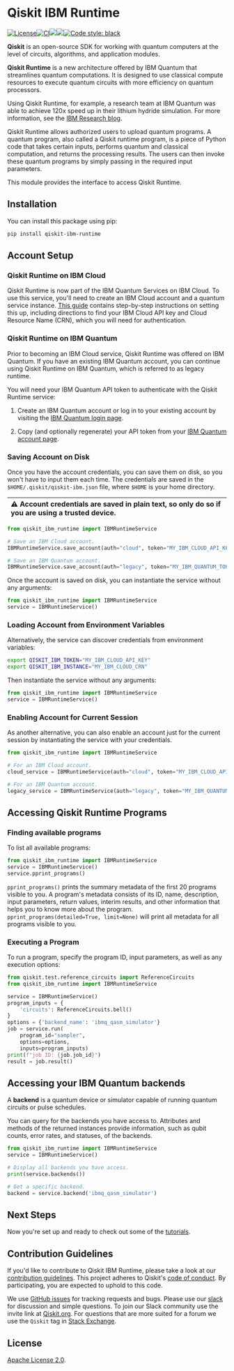 # Qiskit IBM Runtime
[![License](https://img.shields.io/github/license/Qiskit/qiskit-ibm-runtime.svg?style=popout-square)](https://opensource.org/licenses/Apache-2.0)[![CI](https://github.com/Qiskit/qiskit-ibm-runtime/actions/workflows/ci.yml/badge.svg)](https://github.com/Qiskit/qiskit-ibm-runtime/actions/workflows/ci.yml)[![](https://img.shields.io/github/release/Qiskit/qiskit-ibm-runtime.svg?style=popout-square)](https://github.com/Qiskit/qiskit-ibm-runtime/releases)[![](https://img.shields.io/pypi/dm/qiskit-ibm-runtime.svg?style=popout-square)](https://pypi.org/project/qiskit-ibm-runtime/)[![Code style: black](https://img.shields.io/badge/code%20style-black-000000.svg)](https://github.com/psf/black)


**Qiskit** is an open-source SDK for working with quantum computers at the level of circuits, algorithms, and application modules.

**Qiskit Runtime** is a new architecture offered by IBM Quantum that streamlines quantum computations.
It is designed to use classical compute resources to execute quantum circuits with more efficiency on quantum processors.

Using Qiskit Runtime, for example, a research team at IBM Quantum was able to achieve 120x speed 
up in their lithium hydride simulation. For more information, see the 
[IBM Research blog](https://research.ibm.com/blog/120x-quantum-speedup).

Qiskit Runtime allows authorized users to upload quantum programs. A quantum program, also called a 
Qiskit runtime program, is a piece of Python code that takes certain inputs, performs
quantum and classical computation, and returns the processing results. The users can then 
invoke these quantum programs by simply passing in the required input parameters.

This module provides the interface to access Qiskit Runtime.

## Installation

You can install this package using pip:

```bash
pip install qiskit-ibm-runtime
```

## Account Setup 

### Qiskit Runtime on IBM Cloud

Qiskit Runtime is now part of the IBM Quantum Services on IBM Cloud. To use this service, you'll 
need to create an IBM Cloud account and a quantum service instance. 
[This guide](https://cloud.ibm.com/docs/quantum-computing?topic=quantum-computing-gettingstarted) 
contains step-by-step instructions on setting this up, including directions to find your 
IBM Cloud API key and Cloud Resource Name (CRN), which you will need for authentication.

### Qiskit Runtime on IBM Quantum

Prior to becoming an IBM Cloud service, Qiskit Runtime was offered on IBM Quantum. If you have an 
existing IBM Quantum account, you can continue using Qiskit Runtime on IBM Quantum, which is referred to as legacy runtime.

You will need your IBM Quantum API token to authenticate with the Qiskit Runtime service:

1. Create an IBM Quantum account or log in to your existing account by visiting the [IBM Quantum login page].

1. Copy (and optionally regenerate) your API token from your
   [IBM Quantum account page].
   
### Saving Account on Disk   

Once you have the account credentials, you can save them on disk, so you won't have to input
them each time. The credentials are saved in the `$HOME/.qiskit/qiskit-ibm.json` file, where `$HOME` is your home directory.

| :warning: Account credentials are saved in plain text, so only do so if you are using a trusted device. |
|:---------------------------|

 ```python
from qiskit_ibm_runtime import IBMRuntimeService

# Save an IBM Cloud account.    
IBMRuntimeService.save_account(auth="cloud", token="MY_IBM_CLOUD_API_KEY", instance="MY_IBM_CLOUD_CRN")

# Save an IBM Quantum account.
IBMRuntimeService.save_account(auth="legacy", token="MY_IBM_QUANTUM_TOKEN")
```

Once the account is saved on disk, you can instantiate the service without any arguments:

```python
from qiskit_ibm_runtime import IBMRuntimeService
service = IBMRuntimeService()
```

### Loading Account from Environment Variables

Alternatively, the service can discover credentials from environment variables:
```bash
export QISKIT_IBM_TOKEN="MY_IBM_CLOUD_API_KEY"
export QISKIT_IBM_INSTANCE="MY_IBM_CLOUD_CRN"
```

Then instantiate the service without any arguments:
```python
from qiskit_ibm_runtime import IBMRuntimeService
service = IBMRuntimeService()
```

### Enabling Account for Current Session

As another alternative, you can also enable an account just for the current session by instantiating the 
service with your credentials.

```python
from qiskit_ibm_runtime import IBMRuntimeService

# For an IBM Cloud account.
cloud_service = IBMRuntimeService(auth="cloud", token="MY_IBM_CLOUD_API_KEY", instance="MY_IBM_CLOUD_CRN")

# For an IBM Quantum account.
legacy_service = IBMRuntimeService(auth="legacy", token="MY_IBM_QUANTUM_TOKEN")
```

## Accessing Qiskit Runtime Programs

### Finding available programs

To list all available programs:

```python
from qiskit_ibm_runtime import IBMRuntimeService
service = IBMRuntimeService()
service.pprint_programs()
```

`pprint_programs()` prints the summary metadata of the first 20 programs visible to you. A program's metadata 
consists of its ID, name, description, input parameters, return values, interim results, and 
other information that helps you to know more about the program. `pprint_programs(detailed=True, limit=None)`
will print all metadata for all programs visible to you. 

### Executing a Program

To run a program, specify the program ID, input parameters, as well as any execution options:

```python
from qiskit.test.reference_circuits import ReferenceCircuits
from qiskit_ibm_runtime import IBMRuntimeService

service = IBMRuntimeService()
program_inputs = {
    'circuits': ReferenceCircuits.bell()
}
options = {'backend_name': 'ibmq_qasm_simulator'}
job = service.run(
    program_id="sampler",
    options=options,
    inputs=program_inputs)
print(f"job ID: {job.job_id}")
result = job.result()
```

## Accessing your IBM Quantum backends

A **backend** is a quantum device or simulator capable of running quantum circuits or pulse schedules.

You can query for the backends you have access to. Attributes and methods of the returned instances 
provide information, such as qubit counts, error rates, and statuses, of the backends. 

```python
from qiskit_ibm_runtime import IBMRuntimeService
service = IBMRuntimeService()

# Display all backends you have access.
print(service.backends())

# Get a specific backend.
backend = service.backend('ibmq_qasm_simulator')
```

## Next Steps

Now you're set up and ready to check out some of the [tutorials].

## Contribution Guidelines

If you'd like to contribute to Qiskit IBM Runtime, please take a look at our
[contribution guidelines]. This project adheres to Qiskit's [code of conduct].
By participating, you are expected to uphold to this code.

We use [GitHub issues] for tracking requests and bugs. Please use our [slack]
for discussion and simple questions. To join our Slack community use the
invite link at [Qiskit.org]. For questions that are more suited for a forum we
use the `Qiskit` tag in [Stack Exchange].

## License

[Apache License 2.0].


[IBM Quantum]: https://www.ibm.com/quantum-computing/
[IBM Quantum login page]:  https://quantum-computing.ibm.com/login
[IBM Quantum account page]: https://quantum-computing.ibm.com/account
[contribution guidelines]: https://github.com/Qiskit/qiskit-ibm-runtime/blob/main/CONTRIBUTING.md
[code of conduct]: https://github.com/Qiskit/qiskit-ibm-runtime/blob/main/CODE_OF_CONDUCT.md
[GitHub issues]: https://github.com/Qiskit/qiskit-ibm-runtime/issues
[slack]: https://qiskit.slack.com
[Qiskit.org]: https://qiskit.org
[Stack Exchange]: https://quantumcomputing.stackexchange.com/questions/tagged/qiskit
[many people]: https://github.com/Qiskit/qiskit-ibm-runtime/graphs/contributors
[BibTeX file]: https://github.com/Qiskit/qiskit/blob/master/Qiskit.bib
[Apache License 2.0]: https://github.com/Qiskit/qiskit-ibm-runtime/blob/main/LICENSE.txt
[tutorials]: https://github.com/Qiskit/qiskit-ibm-runtime/tree/main/docs/tutorials
